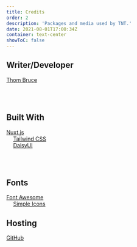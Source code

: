```yaml
---
title: Credits
order: 2
description: 'Packages and media used by TNT.'
date: 2021-08-01T17:00:34Z
container: text-center
showToC: false
---
```


## Writer/Developer

<a href='https://thombruce.com/' class='text-3xl font-light'>Thom Bruce</a>

<br/>
<br/>

## Built With

<a href='https://nuxtjs.org/' class='text-2xl'><tnt-simple-icon icon='nuxtdotjs'></tnt-simple-icon> Nuxt.js</a>
<br class='inline md:hidden'/><span class='hidden md:inline'>&emsp;</span>
<a href='https://tailwindcss.com/' class='text-2xl'><tnt-simple-icon icon='tailwindcss'></tnt-simple-icon> Tailwind CSS</a>
<br class='inline md:hidden'/><span class='hidden md:inline'>&emsp;</span>
<a href='https://daisyui.com/' class='text-2xl'>DaisyUI</a>

<br/>
<br/>

## Fonts

<a href='https://fontawesome.com/'><tnt-simple-icon icon='fontawesome'></tnt-simple-icon> Font Awesome</a>
<br class='inline md:hidden'/><span class='hidden md:inline'>&emsp;</span>
<a href='https://simpleicons.org/'><tnt-simple-icon icon='simpleicons'></tnt-simple-icon> Simple Icons</a>

## Hosting

<a href='https://github.com/' class='text-2xl font-light'><tnt-simple-icon icon='github'></tnt-simple-icon> GitHub</a>